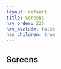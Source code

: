 ```yaml
---
layout: default
title: Screens
nav_order: 225
nav_exclude: false
has_children: true
---
```


## Screens
